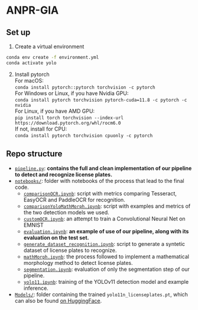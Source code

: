 # ANPR-GIA

## Set up
1. Create a virtual environment  
```bash
conda env create -f environment.yml
conda activate yolo
```
2. Install pytorch  
	For macOS:  
	`conda install pytorch::pytorch torchvision -c pytorch`  
	For Windows or Linux, if you have Nvidia GPU:  
	`conda install pytorch torchvision pytorch-cuda=11.8 -c pytorch -c nvidia`  
	For Linux, if you have AMD GPU:  
	`pip install torch torchvision --index-url https://download.pytorch.org/whl/rocm6.0`  
	If not, install for CPU:  
	`conda install pytorch torchvision cpuonly -c pytorch`  

## Repo structure
- [`pipeline.py`](pipeline.py): **contains the full and clean implementation of our pipeline to detect and recognize license plates.**
- [`notebooks/`](notebooks/): folder with notebooks of the process that lead to the final code.
	- [`comparisonOCR.ipynb`](notebooks/comparisonOCR.ipynb): script with metrics comparing Tesseract, EasyOCR and PaddleOCR for recognition.
	- [`comparisonYoloMathMorph.ipynb`](notebooks/comparisonYoloMathMorph.ipynb): script with examples and metrics of the two detection models we used.
	- [`customOCR.ipynb`](notebooks/customOCR.ipynb): an attempt to train a Convolutional Neural Net on EMNIST
	- [`evaluation.ipynb`](notebooks/evaluation.ipynb): **an example of use of our pipeline, along with its evaluation on the test set.**
	- [`generate_dataset_recognition.ipynb`](notebooks/generate_dataset_recognition.ipynb): script to generate a syntetic dataset of license plates to recognize.
	- [`mathMorph.ipynb`](notebooks/mathMorph.ipynb): the process followed to implement a mathematical morphology method to detect license plates.
	- [`segmentation.ipynb`](notebooks/segmentation.ipynb): evaluation of only the segmentation step of our pipeline.
	- [`yolo11.ipynb`](notebooks/yolo11.ipynb): training of the YOLOv11 detection model and example inference.
- [`Models/`](Models/): folder containing the trained `yolo11n_licenseplates.pt`, which can also be found [on HuggingFace](https://huggingface.co/Pikurrot/yolo11n-licenseplates).
